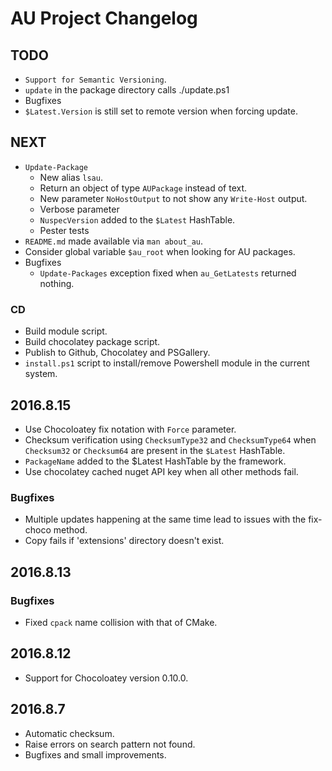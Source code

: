 
# AU Project Changelog

## TODO

- `Support for Semantic Versioning`.
- `update` in the package directory calls ./update.ps1
-  Bugfixes
  - `$Latest.Version` is still set to remote version when forcing update.

## NEXT

- `Update-Package`
  - New alias `lsau`.
  - Return an object of type `AUPackage` instead of text.
  - New parameter `NoHostOutput` to not show any `Write-Host` output.
  - Verbose parameter 
  - `NuspecVersion` added to the `$Latest` HashTable.
  - Pester tests
- `README.md` made available via `man about_au`. 
- Consider global variable `$au_root` when looking for AU packages.
- Bugfixes
  - `Update-Packages` exception fixed when `au_GetLatests` returned nothing.

### CD

- Build module script.
- Build chocolatey package script.
- Publish to Github, Chocolatey and PSGallery.
- `install.ps1` script to install/remove Powershell module in the current system.


## 2016.8.15

- Use Chocoloatey fix notation with `Force` parameter.
- Checksum verification using `ChecksumType32` and `ChecksumType64` when `Checksum32` or `Checksum64` are present in the `$Latest` HashTable.
- `PackageName` added to the $Latest HashTable by the framework.
- Use chocolatey cached nuget API key when all other methods fail.

### Bugfixes

- Multiple updates happening at the same time lead to issues with the fix-choco method.
- Copy fails if 'extensions' directory doesn't exist.


## 2016.8.13

### Bugfixes

- Fixed `cpack` name collision with that of CMake.

## 2016.8.12

- Support for Chocoloatey version 0.10.0.


## 2016.8.7

- Automatic checksum.
- Raise errors on search pattern not found.
- Bugfixes and small improvements.





